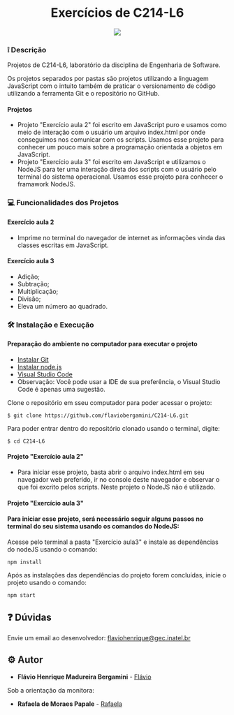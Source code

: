 <h1 align="center">Exercícios de C214-L6</h1>

<p align="center">
    <img src="https://miro.medium.com/max/875/1*UbwvZi4SUbf_BiKbSDEFeg.png">
</p>

### :grey_exclamation: Descrição

<p>Projetos de C214-L6, laboratório da disciplina de Engenharia de Software.</p>
<p>Os projetos separados por pastas são projetos utilizando a linguagem JavaScript
com o intuito também de praticar o versionamento de código utilizando a ferramenta 
Git e o repositório no GitHub.</p>

#### Projetos
- Projeto "Exercício aula 2" foi escrito em JavaScript puro e usamos como meio de interação com o usuário um arquivo index.html por onde conseguimos nos comunicar com os scripts. Usamos esse projeto para conhecer um pouco mais sobre a programação orientada a objetos em JavaScript. 
- Projeto "Exercício aula 3" foi escrito em JavaScript e utilizamos o NodeJS para ter uma
interação direta dos scripts com o usuário pelo terminal do sistema operacional. Usamos esse projeto para conhecer o framawork NodeJS.

### :computer: Funcionalidades dos Projetos
#### Exercício aula 2
- Imprime no terminal do navegador de internet as informações vinda das classes escritas em JavaScript. 

#### Exercício aula 3
- Adição;
- Subtração;
- Multiplicação;
- Divisão;
- Eleva um número ao quadrado.

### :hammer_and_wrench: Instalação e Execução
#### Preparação do ambiente no computador para executar o projeto
- [Instalar Git](https://git-scm.com/)
- [Instalar node.js](https://nodejs.org/en/)
- [Visual Studio Code](https://code.visualstudio.com/download)
- Observação: Você pode usar a IDE de sua preferência, o Visual Studio Code é apenas uma sugestão.

Clone o repositório em sseu computador para poder acessar o projeto:
```
$ git clone https://github.com/flaviobergamini/C214-L6.git
```
Para poder entrar dentro do repositório clonado usando o terminal, digite: 
```
$ cd C214-L6
```

#### Projeto "Exercício aula 2"
- Para iniciar esse projeto, basta abrir o arquivo index.html em seu navegador web preferido, ir no console deste navegador e observar o que foi excrito pelos scripts. Neste projeto o NodeJS não é utilizado.

#### Projeto "Exercício aula 3"
<h4>Para iniciar esse projeto, será necessário seguir alguns passos no terminal do seu sistema usando os comandos do NodeJS:</h4>

Acesse pelo terminal a pasta "Exercício aula3" e instale as dependências do nodeJS usando o comando:
```
npm install
```

Após as instalações das dependências do projeto forem concluídas, inicie o projeto usando o comando:
```
npm start
```

## :question: Dúvidas
Envie um email ao desenvolvedor: flaviohenrique@gec.inatel.br

## :gear: Autor

* **Flávio Henrique Madureira Bergamini** - [Flávio](https://github.com/flaviobergamini)

Sob a orientação da monitora:
* **Rafaela de Moraes Papale** - [Rafaela](https://github.com/RafaelaPapale)




